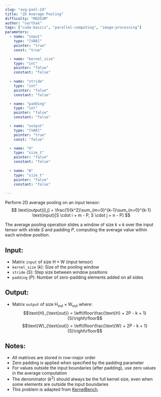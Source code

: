 ```yaml
---
slug: "avg-pool-2d"
title: "2D Average Pooling"
difficulty: "MEDIUM" 
author: "sarthak"
tags: ["cuda-basics", "parallel-computing", "image-processing"]
parameters:
  - name: "input"
    type: "[VAR]"
    pointer: "true"
    const: "true"

  - name: "kernel_size"
    type: "int"
    pointer: "false"
    constant: "false"
    
  - name: "stride" 
    type: "int"
    pointer: "false"
    constant: "false"

  - name: "padding"
    type: "int"
    pointer: "false"
    constant: "false"

  - name: "output" 
    type: "[VAR]"
    pointer: "true"
    const: "false"

  - name: "H"
    type: "size_t"
    pointer: "false"
    constant: "false"
    
  - name: "W" 
    type: "size_t"
    pointer: "false"
    constant: "false"
  
---
```


Perform 2D average pooling on an input tensor:
$$
\text{output}[i,j] = \frac{1}{k^2}\sum_{m=0}^{k-1}\sum_{n=0}^{k-1} \text{input}[S \cdot i + m - P, S \cdot j + n - P]
$$

The average pooling operation slides a window of size $k \times k$ over the input tensor with stride $S$ and padding $P$, computing the average value within each window position.

## Input:
- Matrix `input` of size $\text{H} \times \text{W}$ (input tensor)
- `kernel_size` ($k$): Size of the pooling window
- `stride` ($S$): Step size between window positions
- `padding` ($P$): Number of zero-padding elements added on all sides

## Output:
- Matrix `output` of size $\text{H}_{\text{out}} \times \text{W}_{\text{out}}$ where:
  $$\text{H}_{\text{out}} = \left\lfloor\frac{\text{H} + 2P - k + 1}{S}\right\rfloor$$
  $$\text{W}_{\text{out}} = \left\lfloor\frac{\text{W} + 2P - k + 1}{S}\right\rfloor$$

## Notes:
- All matrices are stored in row-major order
- Zero padding is applied when specified by the padding parameter
- For values outside the input boundaries (after padding), use zero values in the average computation
- The denominator ($k^2$) should always be the full kernel size, even when some elements are outside the input boundaries
- This problem is adapted from [KernelBench](https://github.com/ScalingIntelligence/KernelBench/blob/main/KernelBench/level1/45_Average_Pooling_2D.py).